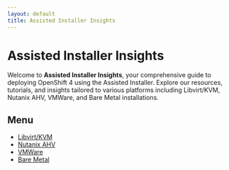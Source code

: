 ```yaml
---
layout: default
title: Assisted Installer Insights
---
```


# Assisted Installer Insights

Welcome to **Assisted Installer Insights**, your comprehensive guide to deploying OpenShift 4 using the Assisted Installer. Explore our resources, tutorials, and insights tailored to various platforms including Libvirt/KVM, Nutanix AHV, VMWare, and Bare Metal installations.

## Menu

- [Libvirt/KVM](#libvirt-kvm)
- [Nutanix AHV](#nutanix-ahv)
- [VMWare](#vmware)
- [Bare Metal](#bare-metal)

